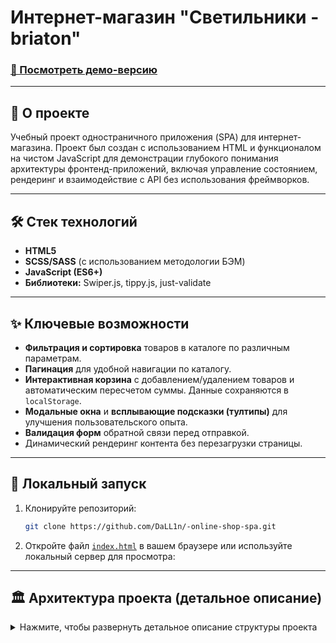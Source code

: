 # Интернет-магазин "Светильники - briaton"

### [🚀 Посмотреть демо-версию](https://dall1n.github.io/onlineShop---Briaton/)

---

## 📖 О проекте

Учебный проект одностраничного приложения (SPA) для интернет-магазина. Проект был создан с использованием HTML и функционалом на чистом JavaScript для демонстрации глубокого понимания архитектуры фронтенд-приложений, включая управление состоянием, рендеринг и взаимодействие с API без использования фреймворков.

---

## 🛠️ Стек технологий

- **HTML5**
- **SCSS/SASS** (с использованием методологии БЭМ)
- **JavaScript (ES6+)**
- **Библиотеки:** Swiper.js, tippy.js, just-validate

---

## ✨ Ключевые возможности

- **Фильтрация и сортировка** товаров в каталоге по различным параметрам.
- **Пагинация** для удобной навигации по каталогу.
- **Интерактивная корзина** с добавлением/удалением товаров и автоматическим пересчетом суммы. Данные сохраняются в `localStorage`.
- **Модальные окна** и **всплывающие подсказки (тултипы)** для улучшения пользовательского опыта.
- **Валидация форм** обратной связи перед отправкой.
- Динамический рендеринг контента без перезагрузки страницы.

---

## 🚀 Локальный запуск

1.  Клонируйте репозиторий:

    ```bash
    git clone https://github.com/DaLL1n/-online-shop-spa.git
    ```

2.  Откройте файл [`index.html`](./catalog.html) в вашем браузере или используйте локальный сервер для просмотра:

---

## 🏛️ Архитектура проекта (детальное описание)

<details>
<summary>Нажмите, чтобы развернуть детальное описание структуры проекта</summary>

### Оглавление

- [Структура проекта](#структура-проекта)
- [Директории](#директории)
  - [`api`](#api)
  - [`components`](#components)
  - [`modules`](#modules)
  - [`render`](#render)
  - [`store`](#store)
  - [`utils`](#utils)

### Структура проекта

- **`js/api/`**: Взаимодействие с внешними источниками данных.
- **`js/components/`**: Переиспользуемые UI-компоненты (классы или функции для создания DOM-элементов)
- **`js/modules/`**: Модули, управляющие бизнес-логикой и инициализацией функциональности.
- **`js/render/`**: Функции, отвечающие за отрисовку (рендеринг) данных в DOM
- **`js/store/`**: Модули управления состоянием приложения (хранение и управление данными).
- **`js/utils/`**: Вспомогательные утилиты и хелперы для работы с DOM и данными.

---

### Директории

#### `api`

Содержит модули для работы с API и другими внешними источниками данных.

| Файл                                        | Описание                                                                        |
| :------------------------------------------ | :------------------------------------------------------------------------------ |
| [`FormsApi.js`](./js/api/FormsApi.js)       | Отвечает за отправку данных из форм (например, формы обратной связи) на сервер. |
| [`ProductsApi.js`](./js/api/ProductsApi.js) | Отвечает за загрузку данных о товарах из `data.json`.                           |

#### `components`

Компоненты отвечают за создание и управление конкретными частями пользовательского интерфейса.

| Файл                                                         | Описание                                                                                                                               |
| :----------------------------------------------------------- | :------------------------------------------------------------------------------------------------------------------------------------- |
| [`Accordion.js`](./js/components/Accordion.js)               | Инициализирует и управляет поведением UI-элементов типа "аккордеон".                                                                   |
| [`App.js`](./js/components/App.js)                           | Центральный модуль обновления UI. Экспортирует функцию `updateUI`, которая перерисовывает каталог и пагинацию при изменении состояния. |
| [`BasketItem.js`](./js/components/BasketItem.js)             | Класс для создания DOM-элемента одного товара в корзине.                                                                               |
| [`BurgerMenu.js`](./js/components/BurgerMenu.js)             | Управляет логикой открытия и закрытия главного меню каталога.                                                                          |
| [`CategoryCounter.js`](./js/components/CategoryCounter.js)   | Обновляет счетчики количества товаров в каждой категории в блоке фильтров.                                                             |
| [`LocationSelector.js`](./js/components/LocationSelector.js) | Управляет выпадающим списком выбора города в шапке сайта.                                                                              |
| [`ModalForm.js`](./js/components/ModalForm.js)               | Класс для создания модального окна (успех/ошибка) после отправки формы.                                                                |
| [`ProductCard.js`](./js/components/ProductCard.js)           | Базовый класс для создания карточки товара. Включает методы для создания визуального и информационного блоков.                         |
| [`ProductCardDay.js`](./js/components/ProductCardDay.js)     | Класс, наследуемый от `ProductCard`, для создания карточки в секции "Товар дня".                                                       |
| [`ProductTooltip.js`](./js/components/ProductTooltip.js)     | Создает всплывающую подсказку (тултип), которая показывает наличие товара в разных городах.                                            |

#### `modules`

Модули, которые инкапсулируют более сложную бизнес-логику, объединяя компоненты, состояние и рендеры для реализации конкретной функциональности.

| Файл                                                              | Описание                                                                                                                    |
| :---------------------------------------------------------------- | :-------------------------------------------------------------------------------------------------------------------------- |
| [`BasketInitializer.js`](./js/modules/BasketInitializer.js)       | Инициализирует всю функциональность корзины: открытие/закрытие, добавление и удаление товаров.                              |
| [`CatalogFilters.js`](./js/modules/CatalogFilters.js)             | Инициализирует обработчики событий для всех фильтров каталога (сортировка, категории, наличие) и связывает их с состоянием. |
| [`FeedbackForm.js`](./js/modules/FeedbackForm.js)                 | Инициализирует форму обратной связи, настраивает валидацию и управляет процессом её отправки.                               |
| [`ModalController.js`](./js/modules/ModalController.js)           | Контроллер для управления показом модальных окон, созданных через `ModalForm.js`.                                           |
| [`PaginationController.js`](./js/modules/PaginationController.js) | Управляет пагинацией в каталоге, отслеживает клики по страницам и обновляет состояние.                                      |
| [`TooltipInitializer.js`](./js/modules/TooltipInitializer.js)     | Инициализирует все тултипы на странице с использованием библиотеки `tippy.js`.                                              |
| [`Validation.js`](./js/modules/Validation.js)                     | Инкапсулирует логику и правила валидации для форм с использованием библиотеки `just-validate`.                              |

#### `render`

Содержит функции, отвечающие за отрисовку данных в DOM. Они получают данные из `store` и создают на их основе HTML.

| Файл                                                                     | Описание                                                                        |
| :----------------------------------------------------------------------- | :------------------------------------------------------------------------------ |
| [`BasketRenderer.js`](./js/render/BasketRenderer.js)                     | Отвечает за отрисовку содержимого корзины на основе данных из `BasketState`.    |
| [`CatalogRenderer.js`](./js/render/CatalogRenderer.js)                   | Рендерит список карточек товаров в каталоге.                                    |
| [`PaginationRenderer.js`](./js/render/PaginationRenderer.js)             | Рендерит ссылки пагинации на основе общего количества отсортированных товаров.  |
| [`ProductDaySliderRenderer.js`](./js/render/ProductDaySliderRenderer.js) | Рендерит слайдер "Товар дня", наполняя его карточками и инициализируя `Swiper`. |

#### `store`

Модули управления состоянием.

| Файл                                            | Описание                                                                                                                                           |
| :---------------------------------------------- | :------------------------------------------------------------------------------------------------------------------------------------------------- |
| [`BasketState.js`](./js/store/BasketState.js)   | Управляет состоянием корзины. Использует `localStorage` для хранения данных и предоставляет методы для добавления, удаления и получения товаров.   |
| [`CatalogState.js`](./js/store/CatalogState.js) | Центральное хранилище состояния для каталога. Содержит все товары, параметры фильтрации и сортировки, а также логику для применения этих фильтров. |

#### `utils`

Содержит небольшие, переиспользуемые функции-утилиты, которые помогают в работе с DOM и данными.

| Файл                                                      | Описание                                                                                          |
| :-------------------------------------------------------- | :------------------------------------------------------------------------------------------------ |
| [`ElementCreator.js`](./js/utils/ElementCreator.js)       | Содержит хелперы `createTagElement` и `createSvgElement` для программного создания DOM-элементов. |
| [`PriceBlockCreator.js`](./js/utils/PriceBlockCreator.js) | Утилита для создания стандартного DOM-блока отображения цены (старой и новой).                    |

</details>
